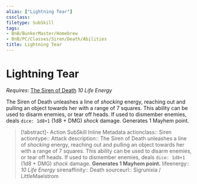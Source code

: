 ```yaml
---
alias: ["Lightning Tear"]
cssclass: 
filetype: SubSkill
tags:
- BnB/BunkerMaster/Homebrew
- BnB/PC/Classes/Siren/Death/Abilities
title: Lightning Tear
---
```


# Lightning Tear
*Requires*: [The Siren of Death](../The-Siren-of-Death.md)
*10 Life Energy*

The Siren of Death unleashes a line of *shocking* energy, reaching out and pulling an object towards her with a range of 7 squares. This ability can be used to disarm enemies, or tear off heads. If used to dismember enemies, deals `dice: 1d8+1` (1d8 + DMG) *shock* damage. Generates 1 Mayhem point.

>[!abstract]- Action SubSkill Inline Metadata
> actionclass:: Siren
> actiontype:: Attack
> description:: The Siren of Death unleashes a line of *shocking* energy, reaching out and pulling an object towards her with a range of 7 squares. This ability can be used to disarm enemies, or tear off heads. If used to dismember enemies, deals `dice: 1d8+1` (1d8 + DMG) *shock* damage. **Generates 1 Mayhem point.**
> lifeenergy:: *10 Life Energy*
> sirenaffinity:: Death
> sourceurl:: Sigrunixia / LittleMaelstrom